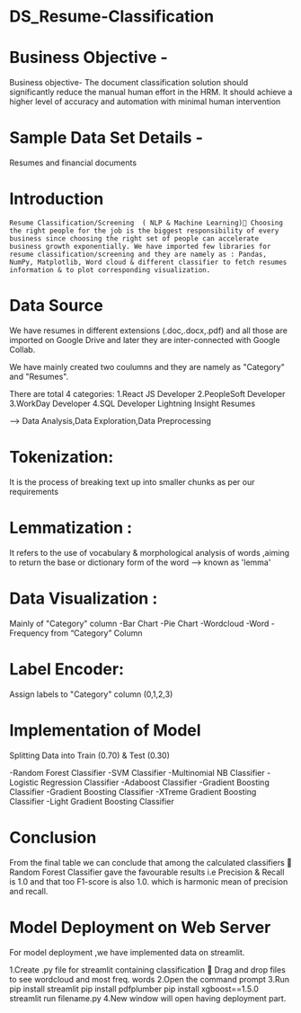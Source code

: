 # DS_Resume-Classification

# Business Objective -
Business objective- The document classification solution should significantly
reduce the manual human effort in the HRM. It should achieve a higher level of
accuracy and automation with minimal human intervention

# Sample Data Set Details - 
Resumes and financial documents

# Introduction

	Resume Classification/Screening  ( NLP & Machine Learning) Choosing the right people for the job is the biggest responsibility of every business since choosing the right set of people can accelerate business growth exponentially. We have imported few libraries for resume classification/screening and they are namely as : Pandas, NumPy, Matplotlib, Word cloud & different classifier to fetch resumes information & to plot corresponding visualization.

# Data Source 

We have resumes in  different extensions (.doc,.docx,.pdf) and all those are imported on Google Drive and later they are inter-connected with Google Collab.

We have mainly created two coulumns and they are namely as "Category" and "Resumes".

There are total 4 categories:
1.React JS Developer
2.PeopleSoft Developer
3.WorkDay Developer
4.SQL Developer Lightning Insight Resumes

--> Data Analysis,Data Exploration,Data Preprocessing

# Tokenization: 
It is the process of breaking text up into smaller chunks as per our requirements

# Lemmatization : 
 It refers to the use of vocabulary & morphological analysis of words ,aiming to return the base or dictionary form of the word --> known as 'lemma'

# Data Visualization :
Mainly of "Category" column 
-Bar Chart 
-Pie Chart 
-Wordcloud
-Word - Frequency from “Category” Column

# Label Encoder:

Assign labels to "Category" column (0,1,2,3)

# Implementation of Model

Splitting Data into Train (0.70) & Test (0.30) 

-Random Forest Classifier
-SVM Classifier
-Multinomial NB Classifier
-Logistic Regression Classifier
-Adaboost Classifier
-Gradient Boosting Classifier
-Gradient Boosting Classifier
-XTreme Gradient Boosting Classifier
-Light Gradient Boosting Classifier

# Conclusion

From the final table we can conclude that among the calculated classifiers  Random Forest Classifier gave the favourable results i.e Precision & Recall is 1.0 and that too F1-score is also 1.0. which is harmonic mean of precision and recall.

# Model Deployment on Web Server

For model deployment ,we have implemented data on streamlit. 

1.Create .py file for streamlit containing classification  Drag and drop files to see wordcloud and most freq. words
2.Open the command prompt
3.Run  pip install streamlit
            pip install pdfplumber
            pip install xgboost==1.5.0
            streamlit run filename.py
4.New window will open having deployment part.









